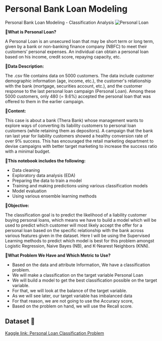 # Personal Bank Loan Modeling
Personal Bank Loan Modeling - Classification Analysis
![Personal Loan](https://github.com/alifrmf/Personal-Bank-Loan-Modeling-Classification-Analysis/assets/105715834/232da1d7-e0e3-408c-91ee-0965c89c02f6)

**🏦What is Personal Loan?**

A Personal Loan is an unsecured loan that may be short term or long term, given by a bank or non-banking finance company (NBFC) to meet their customers’ personal expenses. An individual can obtain a personal loan based on his income, credit score, repaying capacity, etc.

**🏦Data Description:**

The .csv file contains data on 5000 customers. The data include customer demographic information (age, income, etc.), the customer's relationship with the bank (mortgage, securities account, etc.), and the customer response to the last personal loan campaign (Personal Loan). Among these 5000 customers, only 480 (= 9.6%) accepted the personal loan that was offered to them in the earlier campaign.

**🏦Content:**

This case is about a bank (Thera Bank) whose management wants to explore ways of converting its liability customers to personal loan customers (while retaining them as depositors). A campaign that the bank ran last year for liability customers showed a healthy conversion rate of over 9% success. This has encouraged the retail marketing department to devise campaigns with better target marketing to increase the success ratio with a minimal budget.

**🏦This notebook includes the following:**

- Data cleaning
- Exploratory data analysis (EDA)
- Preparing the data to train a model
- Training and making predictions using various classification models
- Model evaluation
- Using various ensemble learning methods

**🏦Objective:**

The classification goal is to predict the likelihood of a liability customer buying personal loans, which means we have to build a model which will be used to predict which customer will most likely accept the offer for a personal loan based on the specific relationship with the bank across various features given in the dataset. Here I will be using the Supervised Learning methods to predict which model is best for this problem amongst Logistic Regression, Naive Bayes (NB), and K-Nearest Neighbors (KNN).

**🏦What Problem We Have and Which Metric to Use?**

- Based on the data and attribute Information, We have a classification problem.
- We will make a classification on the target variable Personal Loan
- We will build a model to get the best classification possible on the target variable.
- For that, we will look at the balance of the target variable.
- As we will see later, our target variable has imbalanced data
- For that reason, we are not going to use the Accuracy score,
- Based on the problem on hand, we will use the Recall score.

## Dataset 📔

[Kaggle link: Personal Loan Classification Problem](https://www.kaggle.com/datasets/itsmesunil/bank-loan-modelling)
